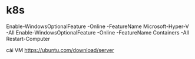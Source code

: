 # k8s
Enable-WindowsOptionalFeature -Online -FeatureName Microsoft-Hyper-V -All
Enable-WindowsOptionalFeature -Online -FeatureName Containers -All
Restart-Computer

cài VM
https://ubuntu.com/download/server
